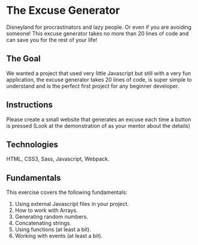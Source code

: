 # The Excuse Generator

Disneyland for procrastinators and lazy people. Or even if you are avoiding someone! This excuse generator takes no more than 20 lines of code and can save you for the rest of your life!

## The Goal

We wanted a project that used very little Javascript but still with a very fun application, the excuse generator takes
20 lines of code, is super simple to understand and is the perfect first project for any beginner developer.

## Instructions

Please create a small website that generates an excuse each time a button is pressed (Look at the demonstration of as your mentor about the details)

## Technologies

HTML, CSS3, Sass, Javascript, Webpack.

## Fundamentals
This exercise covers the following fundamentals:
1. Using external Javascript files in your project.
2. How to work with Arrays.
3. Generating random numbers.
4. Concatenating strings.
5. Using functions (at least a bit).
6. Working with events (at least a bit).
